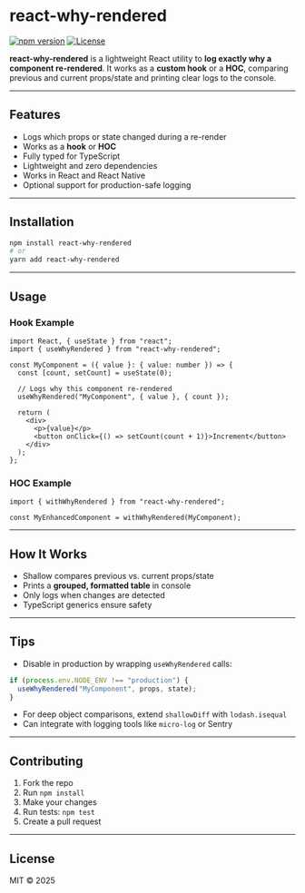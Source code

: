 # react-why-rendered

[![npm version](https://img.shields.io/npm/v/react-why-rendered?style=flat-square)](https://www.npmjs.com/package/react-why-rendered)
[![License](https://img.shields.io/npm/l/react-why-rendered?style=flat-square)](LICENSE)

**react-why-rendered** is a lightweight React utility to **log exactly why a component re-rendered**. It works as a **custom hook** or a **HOC**, comparing previous and current props/state and printing clear logs to the console.

---

## Features

* Logs which props or state changed during a re-render
* Works as a **hook** or **HOC**
* Fully typed for TypeScript
* Lightweight and zero dependencies
* Works in React and React Native
* Optional support for production-safe logging

---

## Installation

```bash
npm install react-why-rendered
# or
yarn add react-why-rendered
```

---

## Usage

### Hook Example

```tsx
import React, { useState } from "react";
import { useWhyRendered } from "react-why-rendered";

const MyComponent = ({ value }: { value: number }) => {
  const [count, setCount] = useState(0);

  // Logs why this component re-rendered
  useWhyRendered("MyComponent", { value }, { count });

  return (
    <div>
      <p>{value}</p>
      <button onClick={() => setCount(count + 1)}>Increment</button>
    </div>
  );
};
```

### HOC Example

```tsx
import { withWhyRendered } from "react-why-rendered";

const MyEnhancedComponent = withWhyRendered(MyComponent);
```

---

## How It Works

* Shallow compares previous vs. current props/state
* Prints a **grouped, formatted table** in console
* Only logs when changes are detected
* TypeScript generics ensure safety

---

## Tips

* Disable in production by wrapping `useWhyRendered` calls:

```ts
if (process.env.NODE_ENV !== "production") {
  useWhyRendered("MyComponent", props, state);
}
```

* For deep object comparisons, extend `shallowDiff` with `lodash.isequal`
* Can integrate with logging tools like `micro-log` or Sentry

---

## Contributing

1. Fork the repo
2. Run `npm install`
3. Make your changes
4. Run tests: `npm test`
5. Create a pull request

---

## License

MIT © 2025
